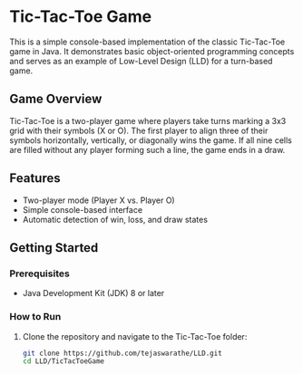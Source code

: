 # Tic-Tac-Toe Game

This is a simple console-based implementation of the classic Tic-Tac-Toe game in Java. It demonstrates basic object-oriented programming concepts and serves as an example of Low-Level Design (LLD) for a turn-based game.

## Game Overview

Tic-Tac-Toe is a two-player game where players take turns marking a 3x3 grid with their symbols (X or O). The first player to align three of their symbols horizontally, vertically, or diagonally wins the game. If all nine cells are filled without any player forming such a line, the game ends in a draw.

## Features

- Two-player mode (Player X vs. Player O)
- Simple console-based interface
- Automatic detection of win, loss, and draw states

## Getting Started

### Prerequisites

- Java Development Kit (JDK) 8 or later

### How to Run

1. Clone the repository and navigate to the Tic-Tac-Toe folder:
   ```bash
   git clone https://github.com/tejaswarathe/LLD.git
   cd LLD/TicTacToeGame
